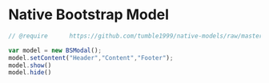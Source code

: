 # Native Bootstrap Model

```javascript
// @require      https://github.com/tumble1999/native-models/raw/master/native-model.js
```

```javascript
var model = new BSModal();
model.setContent("Header","Content","Footer");
model.show()
model.hide()
```
